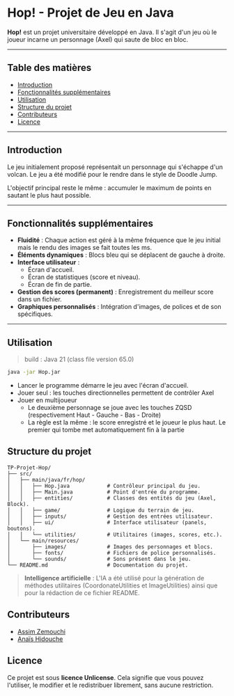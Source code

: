 # Hop! - Projet de Jeu en Java

**Hop!** est un projet universitaire développé en Java. Il s'agit d'un jeu où le joueur incarne un personnage (Axel) qui
saute de bloc en bloc.

---

## Table des matières

- [Introduction](#introduction)
- [Fonctionnalités supplémentaires](#fonctionnalités-supplémentaires)
- [Utilisation](#utilisation)
- [Structure du projet](#structure-du-projet)
- [Contributeurs](#contributeurs)
- [Licence](#licence)

---

## Introduction

Le jeu initialement proposé représentait un personnage qui s'échappe d'un volcan. Le jeu a été modifié pour le rendre
dans le style de Doodle Jump.

L'objectif principal reste le même : accumuler le maximum de points en sautant le plus haut possible.

---

## Fonctionnalités supplémentaires

- **Fluidité** : Chaque action est géré à la même fréquence que le jeu initial mais le rendu des images se fait toutes
  les ms.
- **Éléments dynamiques** : Blocs bleu qui se déplacent de gauche à droite.
- **Interface utilisateur** :
    - Écran d'accueil.
    - Écran de statistiques (score et niveau).
    - Écran de fin de partie.
- **Gestion des scores (permanent)** : Enregistrement du meilleur score dans un fichier.
- **Graphiques personnalisés** : Intégration d'images, de polices et de son spécifiques.

---

## Utilisation
> build : Java 21 (class file version 65.0)

```bash
java -jar Hop.jar
```

- Lancer le programme démarre le jeu avec l'écran d'accueil.
- Jouer seul : les touches directionnelles permettent de contrôler Axel
- Jouer en multijoueur
  - Le deuxième personnage se joue avec les touches ZQSD (respectivement Haut - Gauche - Bas - Droite)
  - La règle est la même : le score enregistré et le joueur le plus haut. Le premier qui tombe met automatiquement fin à la partie

## Structure du projet

```
TP-Projet-Hop/
├── src/
│   ├── main/java/fr/hop/
│   │   ├── Hop.java            # Contrôleur principal du jeu.
│   │   ├── Main.java           # Point d'entrée du programme.
│   │   ├── entities/           # Classes des entités du jeu (Axel, Block).
│   │   ├── game/               # Logique du terrain de jeu.
│   │   ├── inputs/             # Gestion des entrées utilisateur.
│   │   ├── ui/                 # Interface utilisateur (panels, boutons).
│   │   └── utilities/          # Utilitaires (images, scores, etc.).
│   └── main/resources/
│       ├── images/             # Images des personnages et blocs.
│       ├── fonts/              # Fichiers de police personnalisés.
│       └── sounds/             # Sons présent dans le jeu.
└── README.md                   # Documentation du projet.
```

> **Intelligence artificielle** : L'IA a été utilisé pour la génération de méthodes utilitaires (CoordonateUtilities et ImageUtilities) ainsi que pour la rédaction de ce fichier README.

## Contributeurs

* [Assim Zemouchi](mailto:assim.zemouchi@etu-upsaclay.fr?subject=[Github]%20Projet%20Hop) 
* [Anaïs Hidouche](mailto:ouarda.hidouche@etu-upsaclay.fr?subject=[Github]%20Projet%20Hop)


## Licence

Ce projet est sous **licence Unlicense**. Cela signifie que vous pouvez l'utiliser, le modifier et le redistribuer librement, sans aucune restriction.